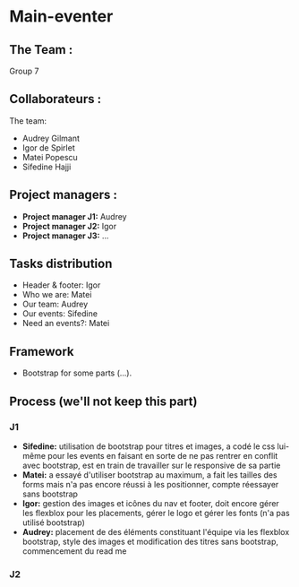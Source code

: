 
# **Main-eventer**
## The Team : 
Group 7 
## Collaborateurs : 

The team:

* Audrey Gilmant
* Igor de Spirlet
* Matei Popescu
* Sifedine Hajji

## Project managers :
* **Project manager J1:** Audrey
* **Project manager J2:** Igor
* **Project manager J3:** ...

## Tasks distribution
* Header & footer: Igor
* Who we are: Matei
* Our team: Audrey
* Our events: Sifedine
* Need an events?: Matei

## Framework
* Bootstrap for some parts (...).

## Process (we'll not keep this part)
### J1

* **Sifedine:** utilisation de bootstrap pour titres et images, a codé le css lui-même pour les events en faisant en sorte de ne pas rentrer en conflit avec bootstrap, est en train de travailler sur le responsive de sa partie
* **Matei:** a essayé d'utiliser bootstrap au maximum, a fait les tailles des forms mais n'a pas encore réussi à les positionner, compte réessayer sans bootstrap
* **Igor:** gestion des images et icônes du nav et footer, doit encore gérer les flexblox pour les placements, gérer le logo et gérer les fonts (n'a pas utilisé bootstrap)
* **Audrey:** placement de des éléments constituant l'équipe via les flexblox bootstrap, style des images et modification des titres sans bootstrap, commencement du read me

### J2